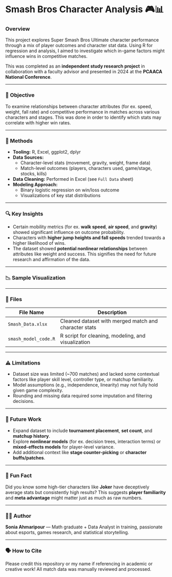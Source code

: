 
# Smash Bros Character Analysis 🎮📊

### Overview
This project explores Super Smash Bros Ultimate character performance through a mix of player outcomes and character stat data. Using R for regression and analysis, I aimed to investigate which in-game factors might influence wins in competitive matches.

This was completed as an **independent study research project** in collaboration with a faculty advisor and presented in 2024 at the **PCAACA National Conference**.

---

### 🎯 Objective
To examine relationships between character attributes (for ex. speed, weight, fall rate) and competitive performance in matches across various characters and stages. This was done in order to identify which stats may correlate with higher win rates.

---

### 🧠 Methods
- **Tooling:** R, Excel, ggplot2, dplyr
- **Data Sources:**
  - Character-level stats (movement, gravity, weight, frame data)
  - Match-level outcomes (players, characters used, game/stage, stocks, kills)
- **Data Cleaning:** Performed in Excel (see `Full Data` sheet)
- **Modeling Approach:**
  - Binary logistic regression on win/loss outcome
  - Visualizations of key stat distributions

---

### 🔍 Key Insights
- Certain mobility metrics (for ex. **walk speed**, **air speed**, and **gravity**) showed significant influence on outcome probability.
- Characters with **higher jump heights and fall speeds** trended towards a higher likelihood of wins. 
- The dataset showed **potential nonlinear relationships** between attributes like weight and success. This signifies the need for future research and affirmation of the data.

---

### 📉 Sample Visualization



---

### 📁 Files
| File Name | Description |
|-----------|-------------|
| `Smash_Data.xlsx` | Cleaned dataset with merged match and character stats |
| `smash_model_code.R` | R script for cleaning, modeling, and visualization |

---

### ⚠️ Limitations
- Dataset size was limited (~700 matches) and lacked some contextual factors like player skill level, controller type, or matchup familiarity.
- Model assumptions (e.g., independence, linearity) may not fully hold given game complexity.
- Rounding and missing data required some imputation and filtering decisions.

---

### 🔮 Future Work
- Expand dataset to include **tournament placement**, **set count**, and **matchup history**.
- Explore **nonlinear models** (for ex. decision trees, interaction terms) or **mixed-effects models** for player-level variance.
- Add additional context like **stage counter-picking** or **character buffs/patches**.

---

### 🧵 Fun Fact
Did you know some high-tier characters like **Joker** have deceptively average stats but consistently high results? This suggests **player familiarity** and **meta advantage** might matter just as much as raw numbers.

---

### 🧑‍💻 Author
**Sonia Ahmaripour** — Math graduate + Data Analyst in training, passionate about esports, games research, and statistical storytelling.

---

### 🗣️ How to Cite
Please credit this repository or my name if referencing in academic or creative work! All match data was manually reviewed and processed.
